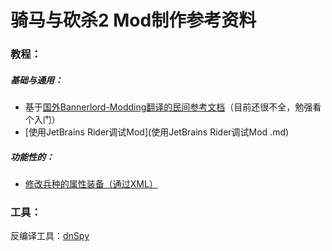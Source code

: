 # 骑马与砍杀2 Mod制作参考资料

### 教程：

##### 基础与通用：


+ 基于[国外Bannerlord-Modding翻译的民间参考文档](https://github.com/YiGu-Studio/Documentation)（目前还很不全，勉强看个入门）
+ [使用JetBrains Rider调试Mod](使用JetBrains Rider调试Mod .md) 

##### 功能性的：

+ [修改兵种的属性装备（通过XML）](修改兵种的属性装备（通过XML）.md)



### 工具：

反编译工具：[dnSpy](https://github.com/0xd4d/dnSpy)